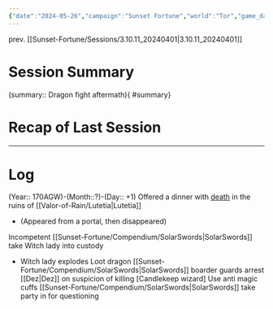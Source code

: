 ```yaml
---
{"date":"2024-05-26","campaign":"Sunset Fortune","world":"Tor","game_date":null,"type":"session","location":null,"characters":["Jean-Luc","Deejhai","Xhang","Eda","Dez"],"tags":["session","sf"],"icon":"FasFileLines","dg-publish":true,"permalink":"/sunset-fortune/sessions/3-10-14-20240526/","dgPassFrontmatter":true,"created":"2024-05-26T16:29:07.520+09:30","updated":"2024-10-18T15:46:12.725+10:30"}
---
```


prev. [[Sunset-Fortune/Sessions/3.10.11_20240401\|3.10.11_20240401]]
# Session Summary
(summary:: Dragon fight aftermath){ #summary}

# Recap of Last Session

---
# Log
(Year:: 170AGW)-(Month::?)-(Day:: +1)
Offered a dinner with [death](The%20Reaper) in the ruins of [[Valor-of-Rain/Lutetia\|Lutetia]]
 - (Appeared from a portal, then disappeared)

Incompetent [[Sunset-Fortune/Compendium/SolarSwords\|SolarSwords]] take Witch lady into custody
- Witch lady explodes
Loot dragon
[[Sunset-Fortune/Compendium/SolarSwords\|SolarSwords]] boarder guards arrest [[Dez\|Dez]] on suspicion of killing \[Candlekeep wizard]
	Use anti magic cuffs
[[Sunset-Fortune/Compendium/SolarSwords\|SolarSwords]] take party in for questioning